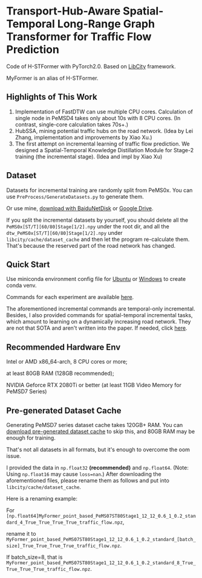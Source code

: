 # Transport-Hub-Aware Spatial-Temporal Long-Range Graph Transformer for Traffic Flow Prediction

Code of H-STFormer with PyTorch2.0. Based on [LibCity](https://github.com/LibCity/Bigscity-LibCity) framework.

MyFormer is an alias of H-STFormer.

## Highlights of This Work
1. Implementation of FastDTW can use multiple CPU cores. Calculation of single node in PeMSD4 takes only about 10s with 8 CPU cores. (In contrast, single-core calculation takes 70s+.)
2. HubSSA, mining potential traffic hubs on the road network. (Idea by Lei Zhang, implementation and improvements by Xiao Xu.)
3. The first attempt on incremental learning of traffic flow prediction. We designed a Spatial-Temporal Knowledge Distillation Module for Stage-2 training (the incremental stage). (Idea and impl by Xiao Xu)

## Dataset
Datasets for incremental training are randomly split from PeMS0x. You can use `PreProcess/GenerateDatasets.py` to generate them.

Or use mine, [download with BaiduNetDisk](https://pan.baidu.com/s/1XkZb3cJFdi__XKczbdSr8g?pwd=0221) or
[Google Drive](https://drive.google.com/file/d/1ozKxML4OVF2GQCDOzIa9r0FGS8j1w0tf/view?usp=sharing).

If you split the incremental datasets by yourself, you should delete all the `PeMS0x[ST/T][60/80]Stage[1/2].npy` under the root dir, 
and all the `dtw_PeMS0x[ST/T][60/80]Stage[1/2].npy` under `libcity/cache/dataset_cache` and then let the program re-calculate them.
That's because the reserved part of the road network has changed.

## Quick Start

Use miniconda environment config file for [Ubuntu](env-py310-cuda117-ubuntu.yaml) or [Windows](env-py310-cuda118-windows.yaml) to create conda venv.

Commands for each experiment are available [here](Commands.md).

The aforementioned incremental commands are temporal-only incremental. 
Besides, I also provided commands for spatial-temporal incremental tasks, which amount to learning on a dynamically
increasing road network. They are not that SOTA and aren't written into the paper. 
If needed, click [here](Legacy-STIncrementalCommands.md).

## Recommended Hardware Env
Intel or AMD x86_64-arch, 8 CPU cores or more;

at least 80GB RAM (128GB recommended);

NVIDIA Geforce RTX 2080Ti or better (at least 11GB Video Memory for PeMSD7 Series)

## Pre-generated Dataset Cache
Generating PeMSD7 series dataset cache takes 120GB+ RAM.
You can [download pre-generated dataset cache](https://pan.baidu.com/s/1ZqAomjk7HQR_LSlTXCTGsQ?pwd=0221 
) to skip this, and 80GB RAM may be enough for training.

That's not all datasets in all formats, but it's enough to overcome the oom issue.

I provided the data in `np.float32` **(recommended)** and `np.float64`. (Note: Using `np.float16` may cause `loss=nan`.) 
After downloading the aforementioned files, please rename them as follows and put into `libcity/cache/dataset_cache`.

Here is a renaming example:

For `[np.float64]MyFormer_point_based_PeMS07ST80Stage1_12_12_0.6_1_0.2_standard_4_True_True_True_True_traffic_flow.npz`, 

rename it to `MyFormer_point_based_PeMS07ST80Stage1_12_12_0.6_1_0.2_standard_[batch_size]_True_True_True_True_traffic_flow.npz`.

If batch_size=8, that is `MyFormer_point_based_PeMS07ST80Stage1_12_12_0.6_1_0.2_standard_8_True_True_True_True_traffic_flow.npz`.
